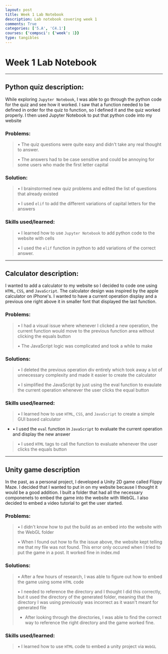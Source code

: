 ```yaml
---
layout: post
title: Week 1 Lab Notebook
description: Lab notebook covering week 1
comments: True
categories: ['5.A', 'C4.1']
courses: {'compsci': {'week': 1}}
type: tangibles
---
```


# Week 1 Lab Notebook

---

## Python quiz description:
While exploring `Jupyter Notebook`, I was able to go through the python code for the quiz and see how it worked. I saw that a function needed to be defined in order for the quiz to function, so I defined it and the quiz worked properly. I then used Jupyter Notebook to put that python code into my website

### Problems:

> • The quiz questions were quite easy and didn't take any real thought to answer.
>
> • The answers had to be case sensitive and could be annoying for some users who made the first letter capital


### Solution:

> • I brainstormed new quiz problems and edited the list of questions that already existed
>
> • I used `elif` to add the different variations of capital letters for the answers

### Skills used/learned:

> • I learned how to use `Jupyter Notebook` to add python code to the website with cells
>
> • I used the `elif` function in python to add variations of the correct answer.

---

## Calculator description:
I wanted to add a calculator to my website so I decided to code one using `HTML`, `CSS`, and `JavaScript`. The calculator design was inspired by the apple calculator on iPhone's. I wanted to have a current operation display and a previous one right above it in smaller font that displayed the last function.

### Problems:

> • I had a visual issue where whenever I clicked a new operation, the current function would move to the previous function area without clicking the equals button
>
> • The JavaScript logic was complicated and took a while to make

### Solutions:

> • I deleted the previous operation div entirely which took away a lot of unnecessary complexity and made it easier to create the calculator
>
> • I simplified the JavaScript by just using the eval function to evaulate the current operation whenever the user clicks the equal button

### Skills used/learned:

> • I learned how to use `HTML`, `CSS`, and `JavaScript` to create a simple GUI based calculator
>
- • I used the `eval` function in `JavaScript` to evaluate the current operation and display the new answer
>
> • I used `HTML` tags to call the function to evaluate whenever the user clicks the equals button

---

## Unity game description
In the past, as a personal project, I developed a Unity 2D game called Flippy Maze. I decided that I wanted to put in on my website because I thought it would be a good addition. I built a folder that had all the necessary componenets to embed the game into the website with WebGL. I also decided to embed a video tutorial to get the user started.

### Problems:
> • I didn't know how to put the build as an embed into the website with the WebGL folder
>
> • When I found out how to fix the issue above, the website kept telling me that my file was not found. This error only occured when I tried to put the game in a post. It worked fine in index.md

### Solutions:
> • After a few hours of research, I was able to figure out how to embed the game using some `HTML` code
>
> • I needed to reference the directory and I thought I did this correctly, but it used the directory of the generated folder, meaning that the directory I was using previously was incorrect as it wasn't meant for generated file
> - After looking through the directories, I was able to find the correct way to reference the right directory and the game worked fine.

### Skills used/learned:

> • I learned how to use `HTML` code to embed a unity project via `WebGL`